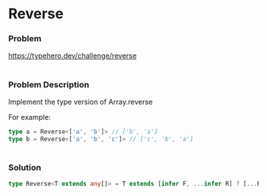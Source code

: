 # Reverse

### Problem

https://typehero.dev/challenge/reverse

#

### Problem Description

Implement the type version of Array.reverse

For example:
```ts
type a = Reverse<['a', 'b']> // ['b', 'a']
type b = Reverse<['a', 'b', 'c']> // ['c', 'b', 'a']
```

#

### Solution

```ts
type Reverse<T extends any[]> = T extends [infer F, ...infer R] ? [...Reverse<R>, F] : [];
```



